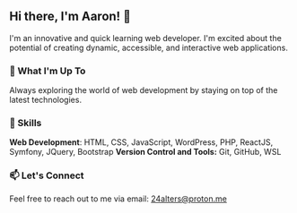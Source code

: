 ## Hi there, I'm Aaron! 👋

I'm an innovative and quick learning web developer. I'm excited about the potential of creating dynamic, accessible, and interactive web applications.

### 🌱 What I'm Up To

Always exploring the world of web development by staying on top of the latest technologies.

### 💼 Skills

**Web Development**: HTML, CSS, JavaScript, WordPress, PHP, ReactJS, Symfony, JQuery, Bootstrap
**Version Control and Tools:** Git, GitHub, WSL

### 📫 Let's Connect

Feel free to reach out to me via email: 24alters@proton.me
